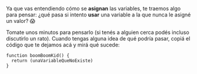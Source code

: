 Ya que vas entendiendo cómo se **asignan** las variables, te traemos algo para pensar: ¿qué pasa si intento **usar** una variable a la que nunca le asigné un valor? :scream:

Tomate unos minutos para pensarlo (si tenés a alguien cerca podés incluso discutirlo un rato). Cuando tengas alguna idea de qué podría pasar, copiá el código que te dejamos acá y mirá qué sucede:

```gobstones
function boomBoomKid() {
  return (unaVariableQueNoExiste)
}
```